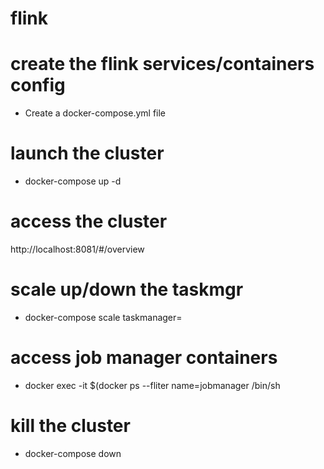 # flink

# create the flink services/containers config
- Create a docker-compose.yml file

# launch the cluster
- docker-compose up -d

# access the cluster 
http://localhost:8081/#/overview

# scale up/down the taskmgr
- docker-compose scale taskmanager=<N>
 
# access job manager containers
- docker exec -it $(docker ps --fliter name=jobmanager /bin/sh

# kill the cluster
- docker-compose down
